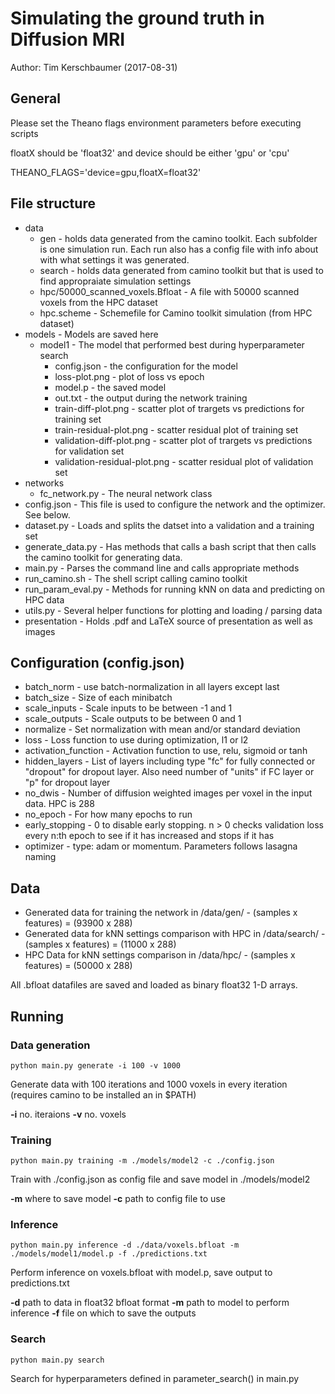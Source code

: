 # Simulating the ground truth in Diffusion MRI

Author: Tim Kerschbaumer (2017-08-31)

## General
Please set the Theano flags environment parameters before executing scripts

floatX should be 'float32' and device should be either 'gpu' or 'cpu'

THEANO_FLAGS='device=gpu,floatX=float32'

## File structure
- data
	* gen -  holds data generated from the camino toolkit. 
	Each subfolder is one simulation run. Each run also has a config file with info about with what settings it was generated.
	* search - holds data generated from camino toolkit but that is used to find appropraiate simulation settings
	* hpc/50000_scanned_voxels.Bfloat - A file with 50000 scanned voxels from the HPC dataset
	* hpc.scheme - Schemefile for Camino toolkit simulation (from HPC dataset)
- models - Models are saved here
	* model1 - The model that performed best during hyperparameter search
		* config.json - the configuration for the model
		* loss-plot.png - plot of loss vs epoch
		* model.p - the saved model
		* out.txt - the output during the network training
		* train-diff-plot.png - scatter plot of trargets vs predictions for training set
		* train-residual-plot.png - scatter residual plot of training set
		* validation-diff-plot.png - scatter plot of trargets vs predictions for validation set
		* validation-residual-plot.png - scatter residual plot of validation set
- networks
	* fc_network.py - The neural network class
- config.json - This file is used to configure the network and the optimizer. See below.
- dataset.py - Loads and splits the datset into a validation and a training set
- generate_data.py - Has methods that calls a bash script that then calls the camino toolkit for generating data. 
- main.py - Parses the command line and calls appropriate methods
- run_camino.sh - The shell script calling camino toolkit
- run_param_eval.py - Methods for running kNN on data and predicting on HPC data
- utils.py - Several helper functions for plotting and loading / parsing data
- presentation - Holds .pdf and LaTeX source of presentation as well as images


## Configuration (config.json)

- batch_norm - use batch-normalization in all layers except last
- batch_size - Size of each minibatch
- scale_inputs - Scale inputs to be between -1 and 1
- scale_outputs - Scale outputs to be between 0 and 1
- normalize - Set normalization with mean and/or standard deviation
- loss - Loss function to use during optimization, l1 or l2
- activation_function - Activation function to use, relu, sigmoid or tanh
- hidden_layers - List of layers including type "fc" for fully connected or "dropout" for dropout layer. Also need number of "units" if FC layer or "p" for dropout layer
- no_dwis - Number of diffusion weighted images per voxel in the input data. HPC is 288
- no_epoch - For how many epochs to run
- early_stopping - 0 to disable early stopping. n > 0 checks validation loss every n:th epoch to see if it has increased and stops if it has
- optimizer - type: adam or momentum. Parameters follows lasagna naming


## Data
- Generated data for training the network in /data/gen/ - (samples x features) = (93900 x 288)
- Generated data for kNN settings comparison with HPC in /data/search/ - (samples x features) = (11000 x 288)
- HPC Data for kNN settings comparison in /data/hpc/ - (samples x features) = (50000 x 288)

All .bfloat datafiles are saved and loaded as binary float32 1-D arrays.


## Running

### Data generation
`python main.py generate -i 100 -v 1000`

Generate data with 100 iterations and 1000 voxels in every iteration (requires camino to be installed an in $PATH)

**-i** no. iteraions
**-v** no. voxels

### Training
`python main.py training -m ./models/model2 -c ./config.json`

Train with ./config.json as config file and save model in ./models/model2

**-m** where to save model
**-c** path to config file to use


### Inference
`python main.py inference -d ./data/voxels.bfloat -m ./models/model1/model.p -f ./predictions.txt`

Perform inference on voxels.bfloat with model.p, save output to predictions.txt

**-d** path to data in float32 bfloat format
**-m** path to model to perform inference
**-f** file on which to save the outputs

### Search
`python main.py search`

Search for hyperparameters defined in parameter_search() in main.py







